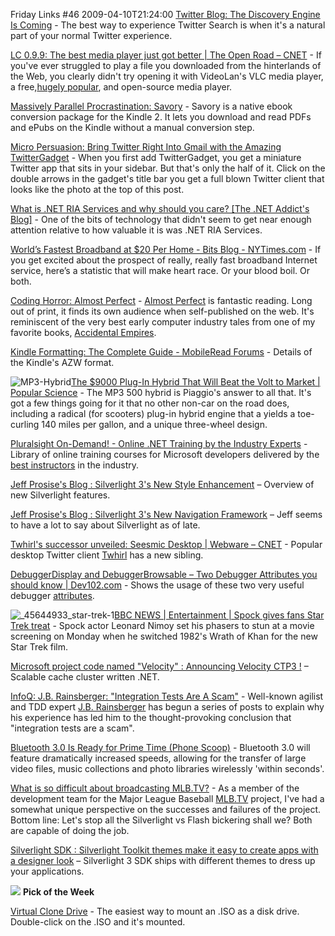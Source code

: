 Friday Links #46
2009-04-10T21:24:00
[Twitter Blog: The Discovery Engine Is Coming](http://blog.twitter.com/2009/04/discovery-engine-is-coming.html) - The best way to experience Twitter Search is when it's a natural part of your normal Twitter experience.

[LC 0.9.9: The best media player just got better | The Open Road – CNET](http://news.cnet.com/8301-13505_3-10211388-16.html?part=rss&subj=news&tag=2547-1_3-0-5) - If you've ever struggled to play a file you downloaded from the hinterlands of the Web, you clearly didn't try opening it with VideoLan's VLC media player, a free,[hugely popular](http://www.videolan.org/stats/downloads.html), and open-source media player.

[Massively Parallel Procrastination: Savory](http://blog.fsck.com/2009/04/savory.html) - Savory is a native ebook conversion package for the Kindle 2. It lets you download and read PDFs and ePubs on the Kindle without a manual conversion step.

[Micro Persuasion: Bring Twitter Right Into Gmail with the Amazing TwitterGadget](http://www.micropersuasion.com/2009/04/bring-twitter-right-into-gmail-with-the-amazing-twittergadget.html) - When you first add TwitterGadget, you get a miniature Twitter app that sits in your sidebar. But that's only the half of it. Click on the double arrows in the gadget's title bar you get a full blown Twitter client that looks like the photo at the top of this post.

[What is .NET RIA Services and why should you care? [The .NET Addict's Blog]](http://dotnetaddict.dotnetdevelopersjournal.com/riaservices_intro.htm) - One of the bits of technology that didn't seem to get near enough attention relative to how valuable it is was .NET RIA Services.

[World’s Fastest Broadband at $20 Per Home - Bits Blog - NYTimes.com](http://bits.blogs.nytimes.com/2009/04/03/the-cost-to-offer-the-worlds-fastest-broadband-20-per-home/) - If you get excited about the prospect of really, really fast broadband Internet service, here’s a statistic that will make heart race. Or your blood boil. Or both.

[Coding Horror: Almost Perfect](http://www.codinghorror.com/blog/archives/001252.html) - [Almost Perfect](http://www.wordplace.com/ap/index.shtml) is fantastic reading. Long out of print, it finds its own audience when self-published on the web. It's reminiscent of the very best early computer industry tales from one of my favorite books, [Accidental Empires](http://www.amazon.com/exec/obidos/ASIN/0887308554/codinghorror-20).

[Kindle Formatting: The Complete Guide - MobileRead Forums](http://www.mobileread.com/forums/showthread.php?t=44141) - Details of the Kindle's AZW format.

![MP3-Hybrid](http://az667460.vo.msecnd.net/cdn/images/blog/FridayLinks46_12029/MP3Hybrid.gif)[The $9000 Plug-In Hybrid That Will Beat the Volt to Market | Popular Science](http://www.popsci.com/cars/article/2009-04/9000-plug-hybrid-will-beat-volt-market) - The MP3 500 hybrid is Piaggio's answer to all that. It's got a few things going for it that no other non-car on the road does, including a radical (for scooters) plug-in hybrid engine that a yields a toe-curling 140 miles per gallon, and a unique three-wheel design.

[Pluralsight On-Demand! - Online .NET Training by the Industry Experts](http://www.pluralsight.com/main/olt/Courses.aspx) - Library of online training courses for Microsoft developers delivered by the [best instructors](http://www.pluralsight.com/instructors.aspx) in the industry.

[Jeff Prosise's Blog : Silverlight 3's New Style Enhancement](http://www.wintellect.com/CS/blogs/jprosise/archive/2009/04/08/silverlight-3-s-new-style-enhancements.aspx) – Overview of new Silverlight features.

[Jeff Prosise's Blog : Silverlight 3's New Navigation Framework](http://www.wintellect.com/CS/blogs/jprosise/archive/2009/04/07/silverlight-3-s-new-navigation-framework.aspx) – Jeff seems to have a lot to say about Silverlight as of late.

[Twhirl's successor unveiled: Seesmic Desktop | Webware – CNET](http://news.cnet.com/8301-17939_109-10214468-2.html?part=rss&subj=news&tag=2547-1_3-0-5) - Popular desktop Twitter client [Twhirl](http://www.twhirl.org/) has a new sibling.

[DebuggerDisplay and DebuggerBrowsable – Two Debugger Attributes you should know | Dev102.com](http://www.dev102.com/2009/04/09/debuggerdisplay-and-debuggerbrowsable-two-debugger-attributes-you-should-know/) - Shows the usage of these two very useful debugger [attributes](http://www.dev102.com/2008/06/13/why-should-you-use-the-xkey-attribute-in-wpf-datatemplates/).

![_45644933_star-trek-1](http://az667460.vo.msecnd.net/cdn/images/blog/FridayLinks46_12029/_45644933_startrek1.jpg)[BBC NEWS | Entertainment | Spock gives fans Star Trek treat](http://news.bbc.co.uk/2/hi/entertainment/7989146.stm) - Spock actor Leonard Nimoy set his phasers to stun at a movie screening on Monday when he switched 1982's Wrath of Khan for the new Star Trek film.

[Microsoft project code named "Velocity" : Announcing Velocity CTP3 !](http://blogs.msdn.com/velocity/archive/2009/04/08/announcing-velocity-ctp3.aspx) – Scalable cache cluster written .NET.

[InfoQ: J.B. Rainsberger: "Integration Tests Are A Scam"](http://www.infoq.com/news/2009/04/jbrains-integration-test-scam) - Well-known agilist and TDD expert [J.B. Rainsberger](http://www.jbrains.ca/blog) has begun a series of posts to explain why his experience has led him to the thought-provoking conclusion that "integration tests are a scam".

[Bluetooth 3.0 Is Ready for Prime Time (Phone Scoop)](http://www.phonescoop.com/news/item.php?n=4230) - Bluetooth 3.0 will feature dramatically increased speeds, allowing for the transfer of large video files, music collections and photo libraries wirelessly 'within seconds'.

[What is so difficult about broadcasting MLB.TV?](http://blogs.digitalprimates.net/jefftapper/index.cfm/2009/4/8/What-is-so-difficult-about-broadcasting-MLBTV) - As a member of the development team for the Major League Baseball [MLB.TV](http://MLB.TV) project, I've had a somewhat unique perspective on the successes and failures of the project. Bottom line: Let's stop all the Silverlight vs Flash bickering shall we? Both are capable of doing the job.

[Silverlight SDK : Silverlight Toolkit themes make it easy to create apps with a designer look](http://blogs.msdn.com/silverlight_sdk/archive/2009/04/09/silverlight-toolkit-themes-make-it-easy-to-create-apps-with-a-designer-look.aspx) – Silverlight 3 SDK ships with different themes to dress up your applications.

![](http://tbn0.google.com/images?q=tbn:nhLY8ooGs-Z-AM:http://freshwater.976-tuna.com/e107_images/icons/firer.png) **Pick of the Week**

[Virtual Clone Drive](http://www.slysoft.com/en/virtual-clonedrive.html) - The easiest way to mount an .ISO as a disk drive. Double-click on the .ISO and it's mounted.
